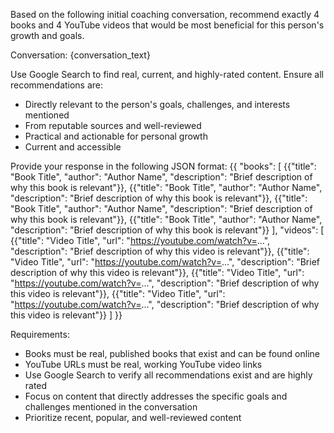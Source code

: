 Based on the following initial coaching conversation, recommend exactly 4 books and 4 YouTube videos that would be most beneficial for this person's growth and goals.

Conversation:
{conversation_text}

Use Google Search to find real, current, and highly-rated content. Ensure all recommendations are:
- Directly relevant to the person's goals, challenges, and interests mentioned
- From reputable sources and well-reviewed
- Practical and actionable for personal growth
- Current and accessible

Provide your response in the following JSON format:
{{
    "books": [
        {{"title": "Book Title", "author": "Author Name", "description": "Brief description of why this book is relevant"}},
        {{"title": "Book Title", "author": "Author Name", "description": "Brief description of why this book is relevant"}},
        {{"title": "Book Title", "author": "Author Name", "description": "Brief description of why this book is relevant"}},
        {{"title": "Book Title", "author": "Author Name", "description": "Brief description of why this book is relevant"}}
    ],
    "videos": [
        {{"title": "Video Title", "url": "https://youtube.com/watch?v=...", "description": "Brief description of why this video is relevant"}},
        {{"title": "Video Title", "url": "https://youtube.com/watch?v=...", "description": "Brief description of why this video is relevant"}},
        {{"title": "Video Title", "url": "https://youtube.com/watch?v=...", "description": "Brief description of why this video is relevant"}},
        {{"title": "Video Title", "url": "https://youtube.com/watch?v=...", "description": "Brief description of why this video is relevant"}}
    ]
}}

Requirements:
- Books must be real, published books that exist and can be found online
- YouTube URLs must be real, working YouTube video links 
- Use Google Search to verify all recommendations exist and are highly rated
- Focus on content that directly addresses the specific goals and challenges mentioned in the conversation
- Prioritize recent, popular, and well-reviewed content